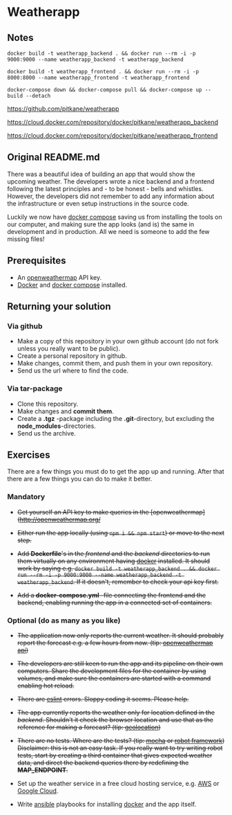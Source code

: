 # Weatherapp

## Notes

`docker build -t weatherapp_backend . && docker run --rm -i -p 9000:9000 --name weatherapp_backend -t weatherapp_backend`

`docker build -t weatherapp_frontend . && docker run --rm -i -p 8000:8000 --name weatherapp_frontend -t weatherapp_frontend`

`docker-compose down && docker-compose pull && docker-compose up --build --detach`

<https://github.com/pitkane/weatherapp>

<https://cloud.docker.com/repository/docker/pitkane/weatherapp_backend>

<https://cloud.docker.com/repository/docker/pitkane/weatherapp_frontend>

## Original README.md

There was a beautiful idea of building an app that would show the upcoming weather. The developers wrote a nice backend and a frontend following the latest principles and - to be honest - bells and whistles. However, the developers did not remember to add any information about the infrastructure or even setup instructions in the source code.

Luckily we now have [docker compose](https://docs.docker.com/compose/) saving us from installing the tools on our computer, and making sure the app looks (and is) the same in development and in production. All we need is someone to add the few missing files!

## Prerequisites

- An [openweathermap](http://openweathermap.org/) API key.
- [Docker](https://www.docker.com/) and [docker compose](https://docs.docker.com/compose/) installed.

## Returning your solution

### Via github

- Make a copy of this repository in your own github account (do not fork unless you really want to be public).
- Create a personal repository in github.
- Make changes, commit them, and push them in your own repository.
- Send us the url where to find the code.

### Via tar-package

- Clone this repository.
- Make changes and **commit them**.
- Create a **.tgz** -package including the **.git**-directory, but excluding the **node_modules**-directories.
- Send us the archive.

## Exercises

There are a few things you must do to get the app up and running. After that there are a few things you can do to make it better.

### Mandatory

- ~~Get yourself an API key to make queries in the [openweathermap](<http://openweathermap.org/>~~

- ~~Either run the app locally (using `npm i && npm start`) or move to the next step.~~

- ~~Add **Dockerfile**'s in the _frontend_ and the _backend_ directories to run them virtually on any environment having [docker](https://www.docker.com/) installed. It should work by saying e.g. `docker build -t weatherapp_backend . && docker run --rm -i -p 9000:9000 --name weatherapp_backend -t weatherapp_backend`. If it doesn't, remember to check your api key first.~~

- ~~Add a **docker-compose.yml** -file connecting the frontend and the backend, enabling running the app in a connected set of containers.~~

### Optional (do as many as you like)

- ~~The application now only reports the current weather. It should probably report the forecast e.g. a few hours from now. (tip: [openweathermap api](https://openweathermap.org/forecast5))~~

- ~~The developers are still keen to run the app and its pipeline on their own computers. Share the development files for the container by using volumes, and make sure the containers are started with a command enabling hot reload.~~

- ~~There are [eslint](http://eslint.org/) errors. Sloppy coding it seems. Please help.~~

- ~~The app currently reports the weather only for location defined in the _backend_. Shouldn't it check the browser location and use that as the reference for making a forecast? (tip: [geolocation](https://developer.mozilla.org/en-US/docs/Web/API/Geolocation/Using_geolocation))~~

- ~~There are no tests. Where are the tests? (tip: [mocha](https://mochajs.org/) or [robot framework](http://robotframework.org/)) Disclaimer: this is not an easy task. If you really want to try writing robot tests, start by creating a third container that gives expected weather data, and direct the backend queries there by redefining the **MAP_ENDPOINT**.~~

- Set up the weather service in a free cloud hosting service, e.g. [AWS](https://aws.amazon.com/free/) or [Google Cloud](https://cloud.google.com/free/).

- Write [ansible](http://docs.ansible.com/ansible/intro.html) playbooks for installing [docker](https://www.docker.com/) and the app itself.
